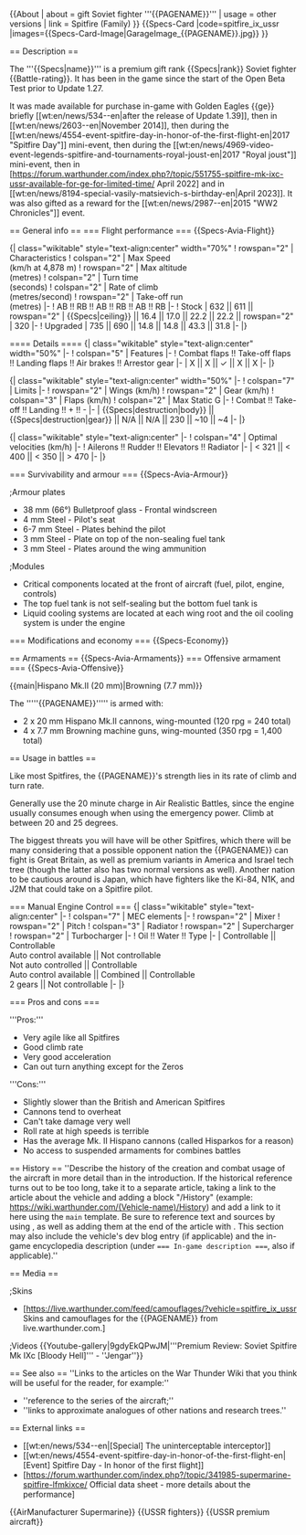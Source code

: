 {{About
| about = gift Soviet fighter '''{{PAGENAME}}'''
| usage = other versions
| link = Spitfire (Family)
}}
{{Specs-Card
|code=spitfire_ix_ussr
|images={{Specs-Card-Image|GarageImage_{{PAGENAME}}.jpg}}
}}

== Description ==
<!-- ''In the description, the first part should be about the history of and the creation and combat usage of the aircraft, as well as its key features. In the second part, tell the reader about the aircraft in the game. Insert a screenshot of the vehicle, so that if the novice player does not remember the vehicle by name, he will immediately understand what kind of vehicle the article is talking about.'' -->
The '''{{Specs|name}}''' is a premium gift rank {{Specs|rank}} Soviet fighter {{Battle-rating}}. It has been in the game since the start of the Open Beta Test prior to Update 1.27.

It was made available for purchase in-game with Golden Eagles {{ge}} briefly [[wt:en/news/534--en|after the release of Update 1.39]], then in [[wt:en/news/2603--en|November 2014]], then during the [[wt:en/news/4554-event-spitfire-day-in-honor-of-the-first-flight-en|2017 "Spitfire Day"]] mini-event, then during the [[wt:en/news/4969-video-event-legends-spitfire-and-tournaments-royal-joust-en|2017 "Royal joust"]] mini-event, then in [https://forum.warthunder.com/index.php?/topic/551755-spitfire-mk-ixc-ussr-available-for-ge-for-limited-time/ April 2022] and in [[wt:en/news/8194-special-vasily-matsievich-s-birthday-en|April 2023]]. It was also gifted as a reward for the [[wt:en/news/2987--en|2015 "WW2 Chronicles"]] event.

== General info ==
=== Flight performance ===
{{Specs-Avia-Flight}}
<!-- ''Describe how the aircraft behaves in the air. Speed, manoeuvrability, acceleration and allowable loads - these are the most important characteristics of the vehicle.'' -->

{| class="wikitable" style="text-align:center" width="70%"
! rowspan="2" | Characteristics
! colspan="2" | Max Speed<br>(km/h at 4,878 m)
! rowspan="2" | Max altitude<br>(metres)
! colspan="2" | Turn time<br>(seconds)
! colspan="2" | Rate of climb<br>(metres/second)
! rowspan="2" | Take-off run<br>(metres)
|-
! AB !! RB !! AB !! RB !! AB !! RB
|-
! Stock
| 632 || 611 || rowspan="2" | {{Specs|ceiling}} || 16.4 || 17.0 || 22.2 || 22.2 || rowspan="2" | 320
|-
! Upgraded
| 735 || 690 || 14.8 || 14.8 || 43.3 || 31.8
|-
|}

==== Details ====
{| class="wikitable" style="text-align:center" width="50%"
|-
! colspan="5" | Features
|-
! Combat flaps !! Take-off flaps !! Landing flaps !! Air brakes !! Arrestor gear
|-
| X || X || ✓ || X || X     <!-- ✓ -->
|-
|}

{| class="wikitable" style="text-align:center" width="50%"
|-
! colspan="7" | Limits
|-
! rowspan="2" | Wings (km/h)
! rowspan="2" | Gear (km/h)
! colspan="3" | Flaps (km/h)
! colspan="2" | Max Static G
|-
! Combat !! Take-off !! Landing !! + !! -
|-
| {{Specs|destruction|body}} || {{Specs|destruction|gear}} || N/A || N/A || 230 || ~10 || ~4
|-
|}

{| class="wikitable" style="text-align:center"
|-
! colspan="4" | Optimal velocities (km/h)
|-
! Ailerons !! Rudder !! Elevators !! Radiator
|-
| < 321 || < 400 || < 350 || > 470
|-
|}

=== Survivability and armour ===
{{Specs-Avia-Armour}}
<!-- ''Examine the survivability of the aircraft. Note how vulnerable the structure is and how secure the pilot is, whether the fuel tanks are armoured, etc. Describe the armour, if there is any, and also mention the vulnerability of other critical aircraft systems.'' -->

;Armour plates

* 38 mm (66°) Bulletproof glass - Frontal windscreen
* 4 mm Steel - Pilot's seat
* 6-7 mm Steel - Plates behind the pilot
* 3 mm Steel - Plate on top of the non-sealing fuel tank
* 3 mm Steel - Plates around the wing ammunition

;Modules

* Critical components located at the front of aircraft (fuel, pilot, engine, controls)
* The top fuel tank is not self-sealing but the bottom fuel tank is
* Liquid cooling systems are located at each wing root and the oil cooling system is under the engine

=== Modifications and economy ===
{{Specs-Economy}}

== Armaments ==
{{Specs-Avia-Armaments}}
=== Offensive armament ===
{{Specs-Avia-Offensive}}
<!-- ''Describe the offensive armament of the aircraft, if any. Describe how effective the cannons and machine guns are in a battle, and also what belts or drums are better to use. If there is no offensive weaponry, delete this subsection.'' -->
{{main|Hispano Mk.II (20 mm)|Browning (7.7 mm)}}

The '''''{{PAGENAME}}''''' is armed with:

* 2 x 20 mm Hispano Mk.II cannons, wing-mounted (120 rpg = 240 total)
* 4 x 7.7 mm Browning machine guns, wing-mounted (350 rpg = 1,400 total)

== Usage in battles ==
<!--''Describe the tactics of playing in the aircraft, the features of using aircraft in a team and advice on tactics. Refrain from creating a "guide" - do not impose a single point of view, but instead, give the reader food for thought. Examine the most dangerous enemies and give recommendations on fighting them. If necessary, note the specifics of the game in different modes (AB, RB, SB).''-->
Like most Spitfires, the {{PAGENAME}}'s strength lies in its rate of climb and turn rate.

Generally use the 20 minute charge in Air Realistic Battles, since the engine usually consumes enough when using the emergency power. Climb at between 20 and 25 degrees.

The biggest threats you will have will be other Spitfires, which there will be many considering that a possible opponent nation the {{PAGENAME}} can fight is Great Britain, as well as premium variants in America and Israel tech tree (though the latter also has two normal versions as well). Another nation to be cautious around is Japan, which have fighters like the Ki-84, N1K, and J2M that could take on a Spitfire pilot.

=== Manual Engine Control ===
{| class="wikitable" style="text-align:center"
|-
! colspan="7" | MEC elements
|-
! rowspan="2" | Mixer
! rowspan="2" | Pitch
! colspan="3" | Radiator
! rowspan="2" | Supercharger
! rowspan="2" | Turbocharger
|-
! Oil !! Water !! Type
|-
| Controllable || Controllable<br>Auto control available || Not controllable<br>Not auto controlled || Controllable<br>Auto control available || Combined || Controllable<br>2 gears || Not controllable
|-
|}

=== Pros and cons ===
<!-- ''Summarise and briefly evaluate the vehicle in terms of its characteristics and combat effectiveness. Mark its pros and cons in the bulleted list. Try not to use more than 6 points for each of the characteristics. Avoid using categorical definitions such as "bad", "good" and the like - use substitutions with softer forms such as "inadequate" and "effective".'' -->

'''Pros:'''

* Very agile like all Spitfires
* Good climb rate
* Very good acceleration
* Can out turn anything except for the Zeros

'''Cons:'''

* Slightly slower than the British and American Spitfires
* Cannons tend to overheat
* Can't take damage very well
* Roll rate at high speeds is terrible
* Has the average Mk. II Hispano cannons (called Hisparkos for a reason)
* No access to suspended armaments for combines battles

== History ==
''Describe the history of the creation and combat usage of the aircraft in more detail than in the introduction. If the historical reference turns out to be too long, take it to a separate article, taking a link to the article about the vehicle and adding a block "/History" (example: <nowiki>https://wiki.warthunder.com/(Vehicle-name)/History</nowiki>) and add a link to it here using the <code>main</code> template. Be sure to reference text and sources by using <code><nowiki><ref></ref></nowiki></code>, as well as adding them at the end of the article with <code><nowiki><references /></nowiki></code>. This section may also include the vehicle's dev blog entry (if applicable) and the in-game encyclopedia description (under <code><nowiki>=== In-game description ===</nowiki></code>, also if applicable).''

== Media ==
<!-- ''Excellent additions to the article would be video guides, screenshots from the game, and photos.'' -->

;Skins

* [https://live.warthunder.com/feed/camouflages/?vehicle=spitfire_ix_ussr Skins and camouflages for the {{PAGENAME}} from live.warthunder.com.]

;Videos
{{Youtube-gallery|9gdyEkQPwJM|'''Premium Review: Soviet Spitfire Mk IXc [Bloody Hell]''' - ''Jengar''}}

== See also ==
''Links to the articles on the War Thunder Wiki that you think will be useful for the reader, for example:''

* ''reference to the series of the aircraft;''
* ''links to approximate analogues of other nations and research trees.''

== External links ==
<!-- ''Paste links to sources and external resources, such as:''
* ''topic on the official game forum;''
* ''other literature.'' -->

* [[wt:en/news/534--en|[Special] The uninterceptable interceptor]]
* [[wt:en/news/4554-event-spitfire-day-in-honor-of-the-first-flight-en|[Event] Spitfire Day - In honor of the first flight]]
* [https://forum.warthunder.com/index.php?/topic/341985-supermarine-spitfire-lfmkixce/ Official data sheet - more details about the performance]

{{AirManufacturer Supermarine}}
{{USSR fighters}}
{{USSR premium aircraft}}